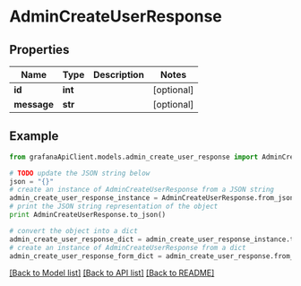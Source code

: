 # AdminCreateUserResponse


## Properties
Name | Type | Description | Notes
------------ | ------------- | ------------- | -------------
**id** | **int** |  | [optional] 
**message** | **str** |  | [optional] 

## Example

```python
from grafanaApiClient.models.admin_create_user_response import AdminCreateUserResponse

# TODO update the JSON string below
json = "{}"
# create an instance of AdminCreateUserResponse from a JSON string
admin_create_user_response_instance = AdminCreateUserResponse.from_json(json)
# print the JSON string representation of the object
print AdminCreateUserResponse.to_json()

# convert the object into a dict
admin_create_user_response_dict = admin_create_user_response_instance.to_dict()
# create an instance of AdminCreateUserResponse from a dict
admin_create_user_response_form_dict = admin_create_user_response.from_dict(admin_create_user_response_dict)
```
[[Back to Model list]](../README.md#documentation-for-models) [[Back to API list]](../README.md#documentation-for-api-endpoints) [[Back to README]](../README.md)


